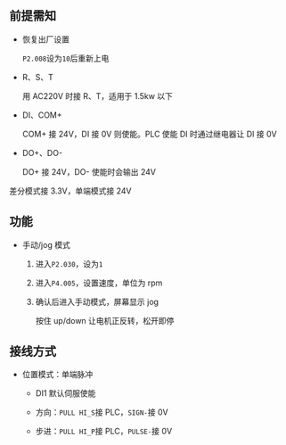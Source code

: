 ## 前提需知

- 恢复出厂设置

    `P2.008`设为`10`后重新上电

- R、S、T

    用 AC220V 时接 R、T，适用于 1.5kw 以下

- DI、COM+

    COM+ 接 24V，DI 接 0V 则使能。PLC 使能 DI 时通过继电器让 DI 接 0V

- DO+、DO-

    DO+ 接 24V，DO- 使能时会输出 24V

差分模式接 3.3V，单端模式接 24V

## 功能

- 手动/jog 模式

    1. 进入`P2.030`，设为`1`
    2. 进入`P4.005`，设置速度，单位为 rpm
    3. 确认后进入手动模式，屏幕显示 jog
    
        按住 up/down 让电机正反转，松开即停

## 接线方式

- 位置模式：单端脉冲

    - DI1 默认伺服使能

    - 方向：`PULL HI_S`接 PLC，`SIGN-`接 0V

    - 步进：`PULL HI_P`接 PLC，`PULSE-`接 0V
